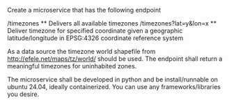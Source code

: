 Create a microservice that has the following endpoint

/timezones
** Delivers all available timezones
/timezones?lat=y&lon=x
** Deliver timezone for specified coordinate given a geographic latitude/longitude in EPSG:4326 coordinate reference system


As a data source the timezone world shapefile from http://efele.net/maps/tz/world/ should be used.
The endpoint shall return a meaningful timezones for uninhabited zones.

The microservice shall be developed in python and be install/runnable on ubuntu 24.04, ideally containerized.
You can use any frameworks/libraries you desire.
